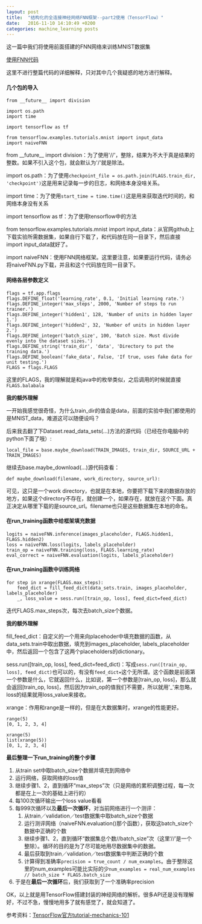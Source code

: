 ```yaml
---
layout: post
title:  "结构化的全连接神经网络FNN框架--part2使用（TensorFlow）"
date:   2016-11-10 14:10:49 +0200
categories: machine_learning posts
---
```


这一篇中我们将使用前面搭建的FNN网络来训练MNIST数据集

[使用FNN代码][]

[使用FNN代码]: https://github.com/ShengleiH/machine_learning/blob/master/tensorflow/tutorials/encapsulatedFNN/fully_connected_feed.py
 
这里不进行整篇代码的详细解释，只对其中几个我疑惑的地方进行解释。

#### 几个包的导入

```
from __future__ import division

import os.path
import time

import tensorflow as tf

from tensorflow.examples.tutorials.mnist import input_data
import naiveFNN

```
from \_\_future\_\_ import division：为了使用'//'，整除，结果为不大于真是结果的整数。如果不引入这个包，就会默认为'/'就是除法。

import os.path：为了使用```checkpoint_file = os.path.join(FLAGS.train_dir, 'checkpoint')```这是用来记录每一步的日志，和网络本身没啥关系。

import time：为了使用```start_time = time.time()```这是用来获取迭代时间的，和网络本身没有关系

import tensorflow as tf：为了使用tensorflow中的方法

from tensorflow.examples.tutorials.mnist import input_data：从官网github上下载实验所需数据集，如果自行下载了，和代码放在同一目录下，然后直接import input\_data就好了。

import naiveFNN：使用FNN网络框架。这里要注意，如果要运行代码，请务必将naiveFNN.py下载，并且和这个代码放在同一目录下。

#### 网络各层参数定义

```
flags = tf.app.flags
flags.DEFINE_float('learning_rate', 0.1, 'Initial learning rate.')
flags.DEFINE_integer('max_steps', 2000, 'Number of steps to run trainer.')
flags.DEFINE_integer('hidden1', 128, 'Number of units in hidden layer 1.')
flags.DEFINE_integer('hidden2', 32, 'Number of units in hidden layer 2.')
flags.DEFINE_integer('batch_size', 100, 'Batch size. Must divide evenly into the dataset sizes.')
flags.DEFINE_string('train_dir', 'data', 'Directory to put the training data.')
flags.DEFINE_boolean('fake_data', False, 'If true, uses fake data for unit testing.')
FLAGS = flags.FLAGS
```

这里的FLAGS，我的理解就是和java中的枚举类似，之后调用的时候就直接```FLAGS.balabala```

**我的额外理解**

一开始我感觉很奇怪，为什么train\_dir的值会是data，前面的实验中我们都使用的是MNIST\_data，难道这可以随便设吗？

后来我去翻了下Dataset.read_data\_sets(...)方法的源代码（已经在你电脑中的python下面了哦）:


```
local_file = base.maybe_download(TRAIN_IMAGES, train_dir, SOURCE_URL + TRAIN_IMAGES)
```
 
继续去base.maybe\_download(...)源代码查看：

```
def maybe_download(filename, work_directory, source_url):
```

可见，这只是一个work directory，也就是在本地，你要把下载下来的数据存放的地方，如果这个directory不存在，就创建一个，如果存在，就放在这个下面。真正决定从哪里下载的是source_url。filename也只是这些数据集在本地的命名。

#### 在run_training函数中给框架填充数据

```
logits = naiveFNN.inference(images_placeholder, FLAGS.hidden1, FLAGS.hidden2)
loss = naiveFNN.loss(logits, labels_placeholder)
train_op = naiveFNN.training(loss, FLAGS.learning_rate)
eval_correct = naiveFNN.evaluation(logits, labels_placeholder)
```

#### 在run_training函数中训练网络

```
for step in xrange(FLAGS.max_steps):
    feed_dict = fill_feed_dict(data_sets.train, images_placeholder, labels_placeholder)
    _, loss_value = sess.run([train_op, loss], feed_dict=feed_dict)
```

迭代FLAGS.max\_steps次，每次去batch_size个数据。

**我的额外理解**

fill\_feed\_dict：自定义的一个用来向placehoder中填充数据的函数，从data\_sets.train中取出数据，填充到images\_placeholder, labels\_placeholder中，然后返回一个包含了这两个placeholders的dictionary。

sess.run([train\_op, loss], feed\_dict=feed\_dict)：写成```sess.run([train_op, loss], feed_dict)```也可以的，有没有```feed_dict=```这个无所谓。这个函数是前面第一个参数是什么，它就返回什么，比如说，第一个参数是[train\_op, loss]，那么就会返回[train\_op, loss]，然后因为train\_op的值我们不需要，所以就用'_'来忽略，loss的结果就用loss\_value来接收。

xrange：作用和range是一样的，但是在大数据集时，xrange的性能更好。

```
range(5)
[0, 1, 2, 3, 4]

xrange(5)
list(xrange(5))
[0, 1, 2, 3, 4]
```

**最后整理一下run_training的整个步骤**

1. 从train set中取batch_size个数据并填充到网络中
2. 运行网络，获取网络的loss值
3. 继续步骤1、2，直到循环“max_steps”次（只是网络的累积调整过程，每一次都是在上一次的基础上进行的）
4. 每100次循环输出一个loss value看看
5. 每999次循环以及**最后一次循环**，对当前网络进行一个测评：
   1. 从train／validation／test数据集中取batch_size个数据
   2. 运行测评网络（naiveFNN.evaluation()那个函数），获取这batch_size个数据中正确的个数
   3. 继续步骤1、2，直到循环“数据集总个数//batch_size”次（这里‘//’是一个整除）。循环的目的是为了尽可能地用尽数据集中的数据。
   4. 最后获取到train／validation／test数据集中判断正确的个数
   5. 计算得到准确率```precision = true_count / num_examples```。由于整除这里的num_examples可能比实际的少```num_examples = real_num_examples // batch_size * FLAGS.batch_size```
6. 于是在**最后一次循环**后，我们获取到了一个准确率precision

OK，以上就是用TensorFlow搭建封装的神经网络的解析。很多API还是没有理解好，不过不急，慢慢地用多了就有感觉了，就会知道了。

参考资料：[TensorFlow官方tutorial-mechanics-101][]

[TensorFlow官方tutorial-mechanics-101]: https://www.tensorflow.org/versions/r0.11/tutorials/mnist/tf/index.html#tensorflow-mechanics-101






